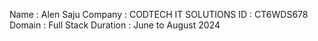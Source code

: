 Name : Alen Saju
Company : CODTECH IT SOLUTIONS
ID : CT6WDS678
Domain : Full Stack
Duration : June to August 2024
